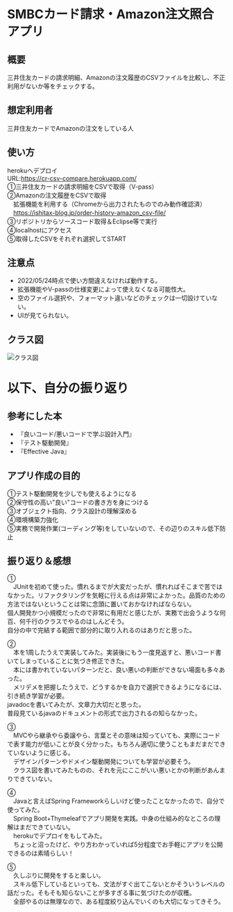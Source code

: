 # SMBCカード請求・Amazon注文照合アプリ
## 概要
三井住友カードの請求明細、Amazonの注文履歴のCSVファイルを比較し、不正利用がないか等をチェックする。
## 想定利用者
三井住友カードでAmazonの注文をしている人
## 使い方
herokuへデプロイ  
URL:https://cr-csv-compare.herokuapp.com/  
①三井住友カードの請求明細をCSVで取得（V-pass）  
②Amazonの注文履歴をCSVで取得  
　拡張機能を利用する（Chromeから出力されたものでのみ動作確認済）  
　https://ishitax-blog.jp/order-history-amazon_csv-file/  
③リポジトリからソースコード取得＆Eclipse等で実行  
④localhostにアクセス  
⑤取得したCSVをそれぞれ選択してSTART  
## 注意点
* 2022/05/24時点で使い方間違えなければ動作する。
* 拡張機能やV-passの仕様変更によって使えなくなる可能性大。
* 空のファイル選択や、フォーマット違いなどのチェックは一切設けていない。
* UIが見てられない。

## クラス図
![クラス図](https://user-images.githubusercontent.com/57442960/170486015-2b5e3523-3c05-4a7d-be48-9a1a1a51c649.png)

# 以下、自分の振り返り
## 参考にした本
* 『良いコード/悪いコードで学ぶ設計入門』
* 『テスト駆動開発』
* 『Effective Java』

## アプリ作成の目的
①テスト駆動開発を少しでも使えるようになる  
②保守性の高い"良い"コードの書き方を身につける  
③オブジェクト指向、クラス設計の理解深める  
④環境構築力強化  
⑤実務で開発作業(コーディング等)をしていないので、その辺りのスキル低下防止  

 ## 振り返り＆感想
①  
　JUnitを初めて使った。慣れるまでが大変だったが、慣れればそこまで苦ではなかった。リファクタリングを気軽に行える点は非常によかった。品質のための方法ではないということは常に念頭に置いておかなければならない。  
個人開発かつ小規模だったので非常に有用だと感じたが、実務で出会うような何百、何千行のクラスでやるのはしんどそう。  
自分の中で完結する範囲で部分的に取り入れるのはありだと思った。  

②  
　本を1周したうえで実装してみた。実装後にもう一度見返すと、悪いコード書いてしまっていることに気づき修正できた。  
　本には書かれていないパターンだと、良い悪いの判断ができない場面も多々あった。  
　メリデメを把握したうえで、どうするかを自力で選択できるようになるには、引き続き学習が必要。  
  javadocを書いてみたが、文章力大切だと思った。  
  普段見ているjavaのドキュメントの形式で出力されるの知らなかった。

③  
　MVCやら継承やら委譲やら、言葉とその意味は知っていても、実際にコードで表す能力が低いことが良く分かった。もちろん適切に使うこともまだまだできていないように感じる。  
　デザインパターンやドメイン駆動開発についても学習が必要そう。  
　クラス図を書いてみたものの、それを元にここがいい悪いとかの判断があんまりできていない。  

④  
　Javaと言えばSpring Frameworkらしいけど使ったことなかったので、自分で使ってみた。  
　Spring Boot+Thymeleafでアプリ開発を実践。中身の仕組み的なところの理解はまだできていない。  
　herokuでデプロイをもしてみた。  
　ちょっと沼ったけど、やり方わかっていれば5分程度でお手軽にアプリを公開できるのは素晴らしい！  

⑤  
　久しぶりに開発をすると楽しい。  
　スキル低下しているといっても、文法がすぐ出てこないとかそういうレベルの話だった。そもそも知らないことが多すぎる事に気づけたのが収穫。  
　全部やるのは無理なので、ある程度絞り込んでいくのも大切になってきそう。  
